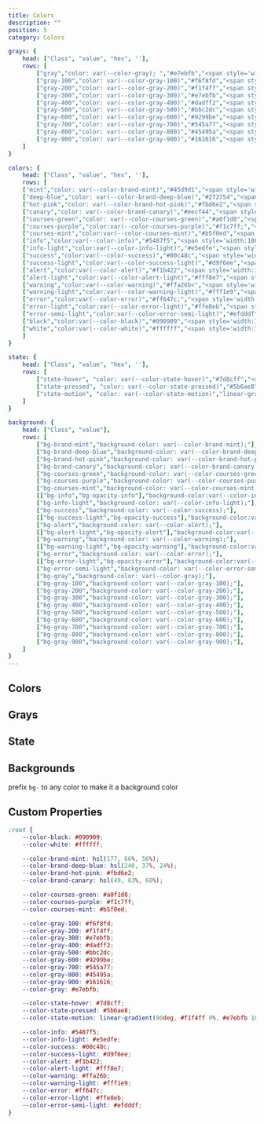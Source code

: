 ```yaml
---
title: Colors
description: ""
position: 5
category: Colors

grays: {
	head: ["Class", "value", "hex", ''],
	rows: [
		["gray","color: var(--color-gray); ","#e7ebfb","<span style='width: 100px; height: 25px; background: #e7ebfb;'></span>"],
		["gray-100","color: var(--color-gray-100)","#f6f8fd","<span style='width: 100px; height: 25px; background: #f6f8fd;'></span>"],
		["gray-200","color: var(--color-gray-200)","#f1f4ff","<span style='width: 100px; height: 25px; background: #f1f4ff;'></span>"],
		["gray-300","color: var(--color-gray-300)","#e7ebfb","<span style='width: 100px; height: 25px; background: #e7ebfb;'></span>"],
		["gray-400","color: var(--color-gray-400)","#dadff2","<span style='width: 100px; height: 25px; background: #dadff2;'></span>"],
		["gray-500","color: var(--color-gray-500)","#bbc2dc","<span style='width: 100px; height: 25px; background: #bbc2dc;'></span>"],
		["gray-600","color: var(--color-gray-600)","#9299be","<span style='width: 100px; height: 25px; background: #9299be;'></span>"],
		["gray-700","color: var(--color-gray-700)","#545a77","<span style='width: 100px; height: 25px; background: #545a77;'></span>"],
		["gray-800","color: var(--color-gray-800)","#45495a","<span style='width: 100px; height: 25px; background: #45495a;'></span>"],
		["gray-900","color: var(--color-gray-900)","#161616","<span style='width: 100px; height: 25px; background: #161616;'></span>"]
	]
}

colors: {
	head: ["Class", "value", "hex", ''],
	rows: [
	["mint","color: var(--color-brand-mint)","#45d9d1","<span style='width: 100px; height: 25px; background: hsl(177, 66%, 56%);'></span>"],
	["deep-blue","color: var(--color-brand-deep-blue)","#272754","<span style='width: 100px; height: 25px; background: hsl(240, 37%, 24%);'></span>"],
	["hot-pink","color: var(--color-brand-hot-pink)","#fbd6e2","<span style='width: 100px; height: 25px; background: #fbd6e2;;'></span>"],
	["canary","color: var(--color-brand-canary)","#eecf44","<span style='width: 100px; height: 25px; background: hsl(49, 83%, 60%);'></span>"],
	["courses-green","color: var(--color-courses-green)","#a0f1d8","<span style='width: 100px; height: 25px; background: #a0f1d8;'></span>"],
	["courses-purple","color:var(--color-courses-purple)","#f1c7ff;","<span style='width:100px;height:25px;background: #f1c7ff;;'></span>"],
	["courses-mint","color:var(--color-courses-mint)","#b5f0ed","<span style='width:100px;height:25px;background: #b5f0ed;'></span>"],
	["info","color:var(--color-info)","#5487f5","<span style='width:100px;height:25px;background: #5487f5;'></span>"],
	["info-light","color:var(--color-info-light)","#e5edfe","<span style='width:100px;height:25px;background: #e5edfe;'></span>"],
	["success","color:var(--color-success)","#00c48c","<span style='width:100px;height:25px;background: #00c48c;'></span>"],
	["success-light","color:var(--color-success-light)","#d9f6ee","<span style='width:100px;height:25px;background: #d9f6ee;'></span>"],
	["alert","color:var(--color-alert)","#f1b422","<span style='width:100px;height:25px;background: #f1b422;'></span>"],
	["alert-light","color:var(--color-alert-light)","#fff8e7","<span style='width:100px;height:25px;background: #fff8e7;'></span>"],
	["warning","color:var(--color-warning)","#ffa26b<","<span style='width:100px;height:25px;background: #ffa26b;'></span>"],
	["warning-light","color:var(--color-warning-light)","#fff1e9","<span style='width:100px;height:25px;background: #fff1e9;'></span>"],
	["error","color:var(--color-error)","#ff647c;","<span style='width:100px;height:25px;background: #ff647c;'></span>"],
	["error-light","color:var(--color-error-light)","#ffe8eb","<span style='width:100px;height:25px;background: #ffe8eb;'></span>"],
	["error-semi-light","color:var(--color-error-semi-light)","#efdddf","<span style='width:100px;height:25px;background: #efdddf;'></span>"],
	["black","color:var(--color-black)","#090909","<span style='width:100px;height:25px;background: #090909;'></span>"],
	["white","color:var(--color-white)","#ffffff","<span style='width:100px;height:25px;background: #fffff;'></span>"],
	]
}

state: {
	head: ["Class", "value", "hex", ''],
	rows: [
		["state-hover", "color: var(--color-state-hover)","#7d8cff","<span style='width:100px;height:25px;background: #7d8cff;'></span>" ],
		["state-pressed", "color: var(--color-state-pressed)","#5b6ae8","<span style='width:100px;height:25px;background: #5b6ae8;'></span>" ],
		["state-motion", "color: var(--color-state-motion)","linear-gradient(90deg, #f1f4ff 0%, #e7ebfb 100%);","<span style='width:100px;height:25px;background: linear-gradient(90deg, #f1f4ff 0%, #e7ebfb 100%);;'></span>" ]
	]
}

background: {
	head: ["Class", "value"],
	rows: [
		["bg-brand-mint","background-color: var(--color-brand-mint);"],
		["bg-brand-deep-blue","background-color: var(--color-brand-deep-blue);"],
		["bg-brand-hot-pink","background-color: var(--color-brand-hot-pink);"],
		["bg-brand-canary","background-color: var(--color-brand-canary);"],
		["bg-courses-green","background-color: var(--color-courses-green);"],
		["bg-courses-purple","background-color: var(--color-courses-purple);"],
		["bg-courses-mint","background-color: var(--color-courses-mint);"],
		[["bg-info","bg-opacity-info"],"background-color:var(--color-info);"],
		["bg-info-light","background-color: var(--color-info-light);"],
		["bg-success","background-color: var(--color-success);"],
		[["bg-success-light","bg-opacity-success"],"background-color:var(--color-success-light);"],
		["bg-alert","background-color: var(--color-alert);"],
		[["bg-alert-light","bg-opacity-alert"],"background-color:var(--color-alert-light);"],
		["bg-warning","background-color: var(--color-warning);"],
		[["bg-warning-light","bg-opacity-warning"],"background-color:var(--color-warning-light);"],
		["bg-error","background-color: var(--color-error);"],
		[["bg-error-light","bg-opacity-error"],"background-color:var(--color-error-light);"],
		["bg-error-semi-light","background-color: var(--color-error-semi-light);"],
		["bg-gray","background-color: var(--color-gray);"],
		["bg-gray-100","background-color: var(--color-gray-100);"],
		["bg-gray-200","background-color: var(--color-gray-200);"],
		["bg-gray-300","background-color: var(--color-gray-300);"],
		["bg-gray-400","background-color: var(--color-gray-400);"],
		["bg-gray-500","background-color: var(--color-gray-500);"],
		["bg-gray-600","background-color: var(--color-gray-600);"],
		["bg-gray-700","background-color: var(--color-gray-700);"],
		["bg-gray-800","background-color: var(--color-gray-800);"],
		["bg-gray-900","background-color: var(--color-gray-900);"],
	]
}
---
```


## Colors

<c-table pn="colors"></c-table>

## Grays

<c-table pn="grays"></c-table>

## State

<c-table pn="state"></c-table>

## Backgrounds

prefix `bg-` to any color to make it a background color

<c-table pn="background"></c-table>

## Custom Properties

```css
:root {
	--color-black: #090909;
	--color-white: #ffffff;

	--color-brand-mint: hsl(177, 66%, 56%);
	--color-brand-deep-blue: hsl(240, 37%, 24%);
	--color-brand-hot-pink: #fbd6e2;
	--color-brand-canary: hsl(49, 83%, 60%);

	--color-courses-green: #a0f1d8;
	--color-courses-purple: #f1c7ff;
	--color-courses-mint: #b5f0ed;

	--color-gray-100: #f6f8fd;
	--color-gray-200: #f1f4ff;
	--color-gray-300: #e7ebfb;
	--color-gray-400: #dadff2;
	--color-gray-500: #bbc2dc;
	--color-gray-600: #9299be;
	--color-gray-700: #545a77;
	--color-gray-800: #45495a;
	--color-gray-900: #161616;
	--color-gray: #e7ebfb;

	--color-state-hover: #7d8cff;
	--color-state-pressed: #5b6ae8;
	--color-state-motion: linear-gradient(90deg, #f1f4ff 0%, #e7ebfb 100%);

	--color-info: #5487f5;
	--color-info-light: #e5edfe;
	--color-success: #00c48c;
	--color-success-light: #d9f6ee;
	--color-alert: #f1b422;
	--color-alert-light: #fff8e7;
	--color-warning: #ffa26b;
	--color-warning-light: #fff1e9;
	--color-error: #ff647c;
	--color-error-light: #ffe8eb;
	--color-error-semi-light: #efdddf;
}
```
